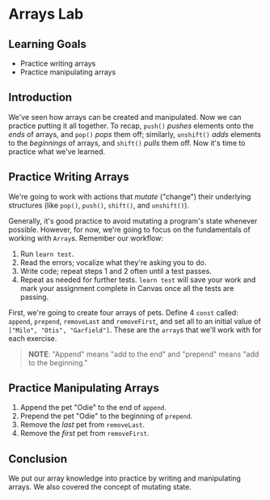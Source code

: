 # Arrays Lab

## Learning Goals

- Practice writing arrays
- Practice manipulating arrays

## Introduction

We've seen how arrays can be created and manipulated. Now we can practice
putting it all together. To recap, `push()` _pushes_ elements onto the _ends_ of
arrays, and `pop()` _pops_ them off; similarly, `unshift()` _adds_ elements to
the _beginnings_ of arrays, and `shift()` _pulls_ them off. Now it's time to
practice what we've learned.

## Practice Writing Arrays

We're going to work with actions that _mutate_ ("change") their underlying
structures (like `pop()`, `push()`, `shift()`, and `unshift()`).

Generally, it's good practice to avoid mutating a program's state whenever
possible. However, for now, we're going to focus on the fundamentals of working
with `Array`s. Remember our workflow:

1. Run `learn test`.
2. Read the errors; vocalize what they're asking you to do.
3. Write code; repeat steps 1 and 2 often until a test passes.
4. Repeat as needed for further tests. `learn test` will save your work and mark
   your assignment complete in Canvas once all the tests are passing.

First, we're going to create four arrays of pets. Define 4 `const` called:
`append`, `prepend`, `removeLast` and `removeFirst`, and set all to an initial
value of `["Milo", "Otis", "Garfield"]`. These are the `array`s that we'll work
with for each exercise.

> **NOTE**: "Append" means "add to the end" and "prepend" means "add to the
> beginning."

## Practice Manipulating Arrays

1. Append the pet "Odie" to the end of `append`.
2. Prepend the pet "Odie" to the beginning of `prepend`.
3. Remove the _last_ pet from `removeLast`.
4. Remove the _first_ pet from `removeFirst`.

## Conclusion

We put our array knowledge into practice by writing and manipulating arrays.
We also covered the concept of mutating state.
